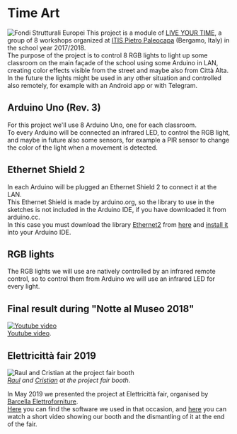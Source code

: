 # Time Art
![Fondi Strutturali Europei](https://i.imgur.com/O4acpw3.png)
This project is a module of [LIVE YOUR TIME](http://poninchiaro.istruzione.it/poninchiaro/progetti/fse/19055/bgtf010003/), a group of 8 workshops organized at [ITIS Pietro Paleocapa](http://www.itispaleocapa.it/) (Bergamo, Italy) in the school year 2017/2018.  
The purpose of the project is to control 8 RGB lights to light up some classroom on the main façade of the school using some Arduino in LAN, creating color effects visible from the street and maybe also from Città Alta.  
In the future the lights might be used in any other situation and controlled also remotely, for example with an Android app or with Telegram.

## Arduino Uno (Rev. 3)
For this project we'll use 8 Arduino Uno, one for each classroom.  
To every Arduino will be connected an infrared LED, to control the RGB light, and maybe in future also some sensors, for example a PIR sensor to change the color of the light when a movement is detected.

## Ethernet Shield 2
In each Arduino will be plugged an Ethernet Shield 2 to connect it at the LAN.  
This Ethernet Shield is made by arduino.org, so the library to use in the sketches is not included in the Arduino IDE, if you have downloaded it from arduino.cc.  
In this case you must download the library [Ethernet2](Ethernet2.zip) from [here](Ethernet2.zip) and [install it](https://www.arduino.cc/en/Guide/Libraries#toc2) into your Arduino IDE.

## RGB lights
The RGB lights we will use are natively controlled by an infrared remote control, so to control them from Arduino we will use an infrared LED for every light.

## Final result during "Notte al Museo 2018"
[![Youtube video](https://i.imgur.com/vUrBrXx.jpg)](https://youtu.be/6DH9gzSgO6w)  
[Youtube video](https://youtu.be/6DH9gzSgO6w).

## Elettricittà fair 2019
![Raul and Cristian at the project fair booth](https://i.imgur.com/6QTJpVN.jpg)  
_[Raul](https://github.com/Raul178) and [Cristian](https://github.com/cristianlivella) at the project fair booth._

In May 2019 we presented the project at Elettricittà fair, organised by [Barcella Elettroforniture](https://www.barcella.it/).  
[Here](./2019.05%20-%20Project%20Lamp%20Barcella) you can find the software we used in that occasion, and [here](https://youtu.be/QmKffknVNF8) you can watch a short video showing our booth and the dismantling of it at the end of the fair.
